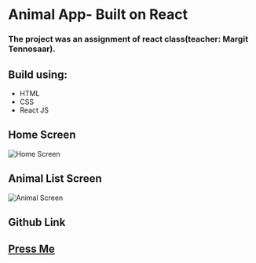 # Animal App- Built on React

### The project was an assignment of react class(teacher: Margit Tennosaar).



## Build using:
* HTML
* CSS
* React JS
## Home Screen 
![Home Screen](./public/images/Screenshot%202022-11-21%20at%2014.45.44.png)

## Animal List Screen
![Animal Screen](./public/images/Screenshot%202022-11-21%20at%2014.43.11.png)

## Github Link
## [Press Me](https://github.com/Killerbee7/animalList_React)
##